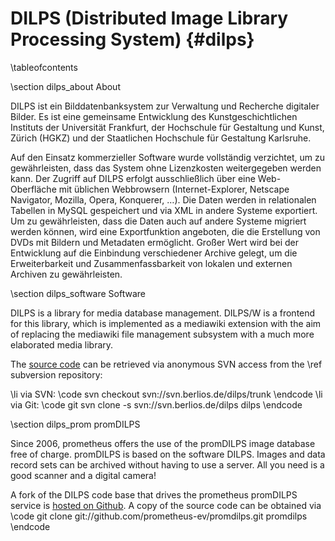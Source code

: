 DILPS (Distributed Image Library Processing System)    {#dilps}
===================================================

\tableofcontents

\section dilps_about About

DILPS ist ein Bilddatenbanksystem zur Verwaltung und Recherche digitaler Bilder. Es ist eine gemeinsame Entwicklung des Kunstgeschichtlichen Instituts der Universität Frankfurt, der Hochschule für Gestaltung und Kunst, Zürich (HGKZ) und der Staatlichen Hochschule für Gestaltung Karlsruhe.

Auf den Einsatz kommerzieller Software wurde vollständig verzichtet, um zu gewährleisten, dass das System ohne Lizenzkosten weitergegeben werden kann. Der Zugriff auf DILPS erfolgt ausschließlich über eine Web-Oberfläche mit üblichen Webbrowsern (Internet-Explorer, Netscape Navigator, Mozilla, Opera, Konquerer, …). Die Daten werden in relationalen Tabellen in MySQL gespeichert und via XML in andere Systeme exportiert. Um zu gewährleisten, dass die Daten auch auf andere Systeme migriert werden können, wird eine Exportfunktion angeboten, die die Erstellung von DVDs mit Bildern und Metadaten ermöglicht. Großer Wert wird bei der Entwicklung auf die Einbindung verschiedener Archive gelegt, um die Erweiterbarkeit und Zusammenfassbarkeit von lokalen und externen Archiven zu gewährleisten.

\section dilps_software Software

DILPS is a library for media database management. DILPS/W is a frontend for this library, which is implemented as a mediawiki extension with the aim of replacing the mediawiki file management subsystem with a much more elaborated media library.

The [source code](http://developer.berlios.de/projects/dilps) can be retrieved
via anonymous SVN access from the \ref subversion repository:

  \li via SVN:
\code
svn checkout svn://svn.berlios.de/dilps/trunk
\endcode
  \li via Git:
\code
git svn clone -s svn://svn.berlios.de/dilps dilps
\endcode

\section dilps_prom promDILPS

Since 2006, prometheus offers the use of the promDILPS image database free of charge. promDILPS is based on the software DILPS. Images and data record sets can be archived without having to use a server. All you need is a good scanner and a digital camera!

A fork of the DILPS code base that drives the prometheus promDILPS service is
[hosted on Github](https://github.com/prometheus-ev/promdilps). A copy of the
source code can be obtained via
\code
git clone git://github.com/prometheus-ev/promdilps.git promdilps
\endcode
